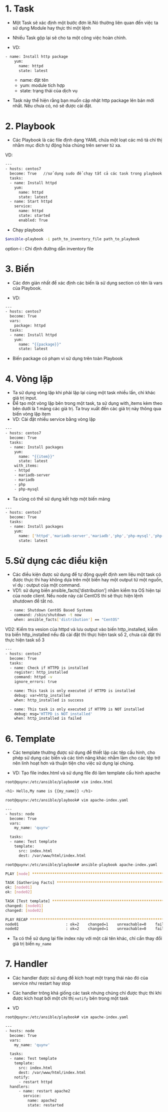 # 1. Task

- Một Task sẽ xác định một bước đơn lẻ.Nó thường liên quan đến việc ta sử dụng Module hay thực thi một lệnh

- Nhiều Task gộp lại sẽ cho ta một công việc hoàn chỉnh.

- VD:

```sh
- name: Install http package
    yum:
      name: httpd
      state: latest
```

<ul>
  <ul>
    <li> name: đặt tên
    <li> yum: module tích hợp
    <li> state: trạng thái của dịch vụ
    </ul>
  </ul>
  
- Task này thể hiện rằng bạn muốn cập nhật http package lên bản mới nhất. Nếu chưa có, nó sẽ được cài đặt.

# 2. Playbook

- Các Playbook là các file định dạng YAML chứa một loạt các mô tả chỉ thị nhằm mục đích tự động hóa chúng trên server từ xa.

VD: 

```sh
---
- hosts: centos7
  become: True   //sử dụng sudo để chạy tất cả các task trong playbook
  tasks:
  - name: Install httpd
    yum:
      name: httpd
      state: latest
  - name: Start httpd
    service:
      name: httpd
      state: started
      enabled: True
```

- Chạy playbook

```sh
$ansible-playbook -i path_to_inventory_file path_to_playbook
```
option-i : Chỉ định đường dẫn inventory file

# 3. Biến

- Các đơn giản nhất để xác định các biến là sử dụng section có tên là vars của Playbook.

- VD:

```sh
---
- hosts: centos7
  become: True
  vars:
    package: httpd
  tasks:
  - name: Install httpd
    yum:
      name: "{{package}}"
      state: latest
```
- Biến package có phạm vi sử dụng trên toàn Playbook

# 4. Vòng lặp

- Ta sử dụng vòng lặp khi phải lặp lại cùng một task nhiều lần, chỉ khác giá trị input.
- Để tạo một vòng lặp bên trong một task, ta sử dụng with_items kèm theo bên dưới là 1 mảng các giá trị. Ta truy xuất đến các giá trị này thông qua biến vòng lặp item
- VD: Cài đặt nhiều service bằng vòng lặp
```sh
---
- hosts: centos7
  become: True
  tasks:
  - name: Install packages
    yum:
      name: "{{item}}"
      state: latest
    with_items:
    - httpd
    - mariadb-server
    - mariadb
    - php
    - php-mysql
```

- Ta cũng có thể sử dụng kết hợp một biến mảng

```sh
---
- hosts: centos7
  become: True
  tasks:
  - name: Install packages
    yum:
      name: ['httpd','mariadb-server','mariadb','php','php-mysql','php-fpm']
      state: latest
```

# 5.Sử dụng các điều kiện


- Các điều kiện được sử dụng để tự động quyết định xem liệu một task có được thực thi hay không dựa trên một biến hay một output từ một nguồn, ví dụ : output của một command.
- VD1: sử dụng biến ansible_facts[‘distribution’] nhằm kiểm tra OS hiện tại của node client. Nếu node này cài CentOS thì sẽ thực hiện lệnh shutdown để tắt nó.
```sh
  - name: Shutdown CentOS Based Systems
    command: /sbin/shutdown -t now
    when: ansible_facts['distribution'] == "CentOS"
```
 VD2: Kiểm tra vesion của httpd và lưu output vào biến http_installed, kiểm tra biến http_installed nếu đã cài đặt thì thực hiện task số 2, chưa cài đặt thì thực hiện task số 3
```sh
---
- hosts: centos7
  become: True
  tasks:
  - name: Check if HTTPD is installed
    register: http_installed
    command: httpd -v
    ignore_errors: true

  - name: This task is only executed if HTTPD is installed
    debug: var=http_installed
    when: http_installed is success

  - name: This task is only executed if HTTPD is NOT installed
    debug: msg='HTTPD is NOT installed'
    when: http_installed is failed

```


# 6. Template

- Các template thường được sử dụng để thiết lập các tệp cấu hình, cho phép sử dụng các biến và các tính năng khác nhằm làm cho các tệp trở nên linh hoạt hơn và thuận tiện cho việc sử dụng lại chúng.

- VD: Tạo file index.html và sử dụng file đó làm template cấu hình apache

```sh
root@quynv:/etc/ansible/playbook# vim index.html

<h1> Hello,My name is {{my_name}} </h1>
```

```sh
root@quynv:/etc/ansible/playbook# vim apache-index.yaml

---
- hosts: node
  become: True
  vars:
    my_name: 'quynv'

  tasks:
  - name: Test template
    template:
      src: index.html
      dest: /var/www/html/index.html
```

```sh
root@quynv:/etc/ansible/playbook# ansible-playbook apache-index.yaml 

PLAY [node] **************************************************************************************************************************************************************

TASK [Gathering Facts] ***************************************************************************************************************************************************
ok: [node01]
ok: [node02]

TASK [Test template] *****************************************************************************************************************************************************
changed: [node01]
changed: [node02]

PLAY RECAP ***************************************************************************************************************************************************************
node01                     : ok=2    changed=1    unreachable=0    failed=0    skipped=0    rescued=0    ignored=0   
node02                     : ok=2    changed=1    unreachable=0    failed=0    skipped=0    rescued=0    ignored=0   
```
- Ta có thể sử dụng lại file index này với một cái tên khác, chỉ cần thay đổi giá trị biến `my_name`


# 7. Handler 

- Các handler được sử dụng để kích hoạt một trạng thái nào đó của service như restart hay stop

- Các handler trông khá giống các task nhưng chúng chỉ được thực thi khi được kích hoạt bởi một chỉ thị `notify` bên trong một task

- VD

```sh
root@quynv:/etc/ansible/playbook# vim apache-index.yaml

---
- hosts: node
  become: True
  vars:
    my_name: 'quynv'

  tasks:
  - name: Test template
    template:
      src: index.html
      dest: /var/www/html/index.html
    notify:
      - restart httpd
  handlers:
      - name: restart apache2
        service:
          name: apache2
          state: restarted
```









